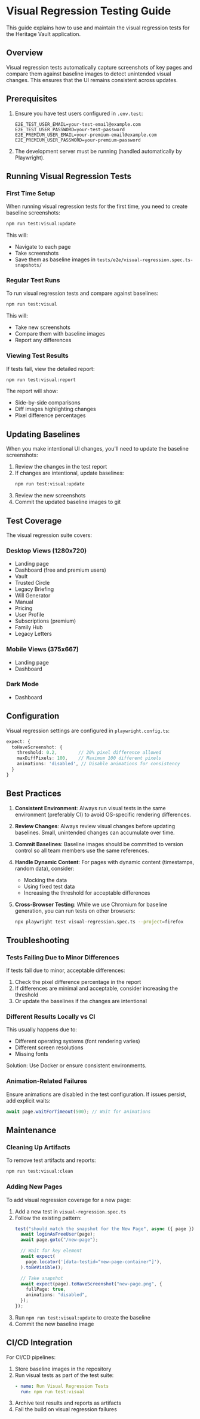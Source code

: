 # Visual Regression Testing Guide

This guide explains how to use and maintain the visual regression tests for the Heritage Vault application.

## Overview

Visual regression tests automatically capture screenshots of key pages and compare them against baseline images to detect unintended visual changes. This ensures that the UI remains consistent across updates.

## Prerequisites

1. Ensure you have test users configured in `.env.test`:

   ```
   E2E_TEST_USER_EMAIL=your-test-email@example.com
   E2E_TEST_USER_PASSWORD=your-test-password
   E2E_PREMIUM_USER_EMAIL=your-premium-email@example.com
   E2E_PREMIUM_USER_PASSWORD=your-premium-password
   ```

2. The development server must be running (handled automatically by Playwright).

## Running Visual Regression Tests

### First Time Setup

When running visual regression tests for the first time, you need to create baseline screenshots:

```bash
npm run test:visual:update
```

This will:

- Navigate to each page
- Take screenshots
- Save them as baseline images in `tests/e2e/visual-regression.spec.ts-snapshots/`

### Regular Test Runs

To run visual regression tests and compare against baselines:

```bash
npm run test:visual
```

This will:

- Take new screenshots
- Compare them with baseline images
- Report any differences

### Viewing Test Results

If tests fail, view the detailed report:

```bash
npm run test:visual:report
```

The report will show:

- Side-by-side comparisons
- Diff images highlighting changes
- Pixel difference percentages

## Updating Baselines

When you make intentional UI changes, you'll need to update the baseline screenshots:

1. Review the changes in the test report
2. If changes are intentional, update baselines:
   ```bash
   npm run test:visual:update
   ```
3. Review the new screenshots
4. Commit the updated baseline images to git

## Test Coverage

The visual regression suite covers:

### Desktop Views (1280x720)

- Landing page
- Dashboard (free and premium users)
- Vault
- Trusted Circle
- Legacy Briefing
- Will Generator
- Manual
- Pricing
- User Profile
- Subscriptions (premium)
- Family Hub
- Legacy Letters

### Mobile Views (375x667)

- Landing page
- Dashboard

### Dark Mode

- Dashboard

## Configuration

Visual regression settings are configured in `playwright.config.ts`:

```typescript
expect: {
  toHaveScreenshot: {
    threshold: 0.2,        // 20% pixel difference allowed
    maxDiffPixels: 100,    // Maximum 100 different pixels
    animations: 'disabled', // Disable animations for consistency
  }
}
```

## Best Practices

1. **Consistent Environment**: Always run visual tests in the same environment (preferably CI) to avoid OS-specific rendering differences.

2. **Review Changes**: Always review visual changes before updating baselines. Small, unintended changes can accumulate over time.

3. **Commit Baselines**: Baseline images should be committed to version control so all team members use the same references.

4. **Handle Dynamic Content**: For pages with dynamic content (timestamps, random data), consider:
   - Mocking the data
   - Using fixed test data
   - Increasing the threshold for acceptable differences

5. **Cross-Browser Testing**: While we use Chromium for baseline generation, you can run tests on other browsers:
   ```bash
   npx playwright test visual-regression.spec.ts --project=firefox
   ```

## Troubleshooting

### Tests Failing Due to Minor Differences

If tests fail due to minor, acceptable differences:

1. Check the pixel difference percentage in the report
2. If differences are minimal and acceptable, consider increasing the threshold
3. Or update the baselines if the changes are intentional

### Different Results Locally vs CI

This usually happens due to:

- Different operating systems (font rendering varies)
- Different screen resolutions
- Missing fonts

Solution: Use Docker or ensure consistent environments.

### Animation-Related Failures

Ensure animations are disabled in the test configuration. If issues persist, add explicit waits:

```typescript
await page.waitForTimeout(500); // Wait for animations
```

## Maintenance

### Cleaning Up Artifacts

To remove test artifacts and reports:

```bash
npm run test:visual:clean
```

### Adding New Pages

To add visual regression coverage for a new page:

1. Add a new test in `visual-regression.spec.ts`
2. Follow the existing pattern:
   ```typescript
   test("should match the snapshot for the New Page", async ({ page }) => {
     await loginAsFreeUser(page);
     await page.goto("/new-page");

     // Wait for key element
     await expect(
       page.locator('[data-testid="new-page-container"]'),
     ).toBeVisible();

     // Take snapshot
     await expect(page).toHaveScreenshot("new-page.png", {
       fullPage: true,
       animations: "disabled",
     });
   });
   ```
3. Run `npm run test:visual:update` to create the baseline
4. Commit the new baseline image

## CI/CD Integration

For CI/CD pipelines:

1. Store baseline images in the repository
2. Run visual tests as part of the test suite:
   ```yaml
   - name: Run Visual Regression Tests
     run: npm run test:visual
   ```
3. Archive test results and reports as artifacts
4. Fail the build on visual regression failures
